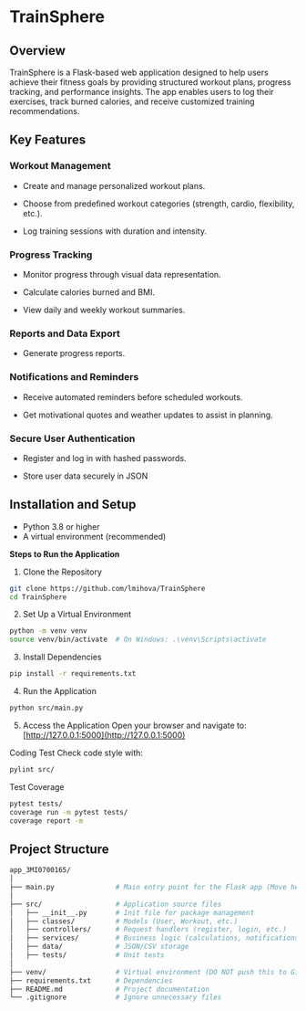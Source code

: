 # TrainSphere


## Overview
TrainSphere is a Flask-based web application designed to help users achieve their fitness goals by providing structured workout plans, progress tracking, and performance insights. The app enables users to log their exercises, track burned calories, and receive customized training recommendations.

## Key Features


### Workout Management
 
 -	Create and manage personalized workout plans.
 
 -	Choose from predefined workout categories (strength, cardio, flexibility, etc.).
 
 -	Log training sessions with duration and intensity.

### Progress Tracking

-	Monitor progress through visual data representation.

-	Calculate calories burned and BMI.

-	View daily and weekly workout summaries.


### Reports and Data Export

-	Generate progress reports.


### Notifications and Reminders

-	Receive automated reminders before scheduled workouts.

-	Get motivational quotes and weather updates to assist in planning.

### Secure User Authentication

- Register and log in with hashed passwords.

- Store user data securely in JSON

 
## Installation and Setup

- Python 3.8 or higher
- A virtual environment (recommended)

 **Steps to Run the Application**
 
 1. Clone the Repository
```bash
git clone https://github.com/lmihova/TrainSphere
cd TrainSphere
```
 2. Set Up a Virtual Environment
```bash
python -m venv venv
source venv/bin/activate  # On Windows: .\venv\Scripts\activate
```
 3. Install Dependencies
```bash
pip install -r requirements.txt
```
 4. Run the Application
```bash
python src/main.py
```
 5. Access the Application
Open your browser and navigate to:  
[http://127.0.0.1:5000](http://127.0.0.1:5000)



 Coding Test
Check code style with:
```bash
pylint src/
```
Test Coverage
```bash
pytest tests/
coverage run -m pytest tests/
coverage report -m
```

## Project Structure 
```bash
app_3MI0700165/
│
├── main.py               # Main entry point for the Flask app (Move here if needed)
│
├── src/                  # Application source files
│   ├── __init__.py       # Init file for package management
│   ├── classes/          # Models (User, Workout, etc.)
│   ├── controllers/      # Request handlers (register, login, etc.)
│   ├── services/         # Business logic (calculations, notifications)
│   ├── data/             # JSON/CSV storage
│   ├── tests/            # Unit tests
│
├── venv/                 # Virtual environment (DO NOT push this to Git)
├── requirements.txt      # Dependencies
├── README.md             # Project documentation
└── .gitignore            # Ignore unnecessary files
```

